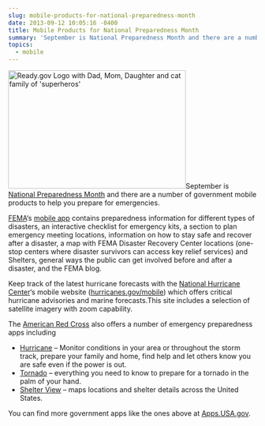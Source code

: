 ```yaml
---
slug: mobile-products-for-national-preparedness-month
date: 2013-09-12 10:05:16 -0400
title: Mobile Products for National Preparedness Month
summary: 'September is National Preparedness Month and there are a number of government mobile products to help you prepare for emergencies. FEMA&#8216;s mobile app contains preparedness information for different types of disasters, an interactive checklist for emergency kits, a section to plan emergency meeting locations, information on how to stay safe and recover after a disaster, a'
topics:
  - mobile
---
```


[<img class="alignright  wp-image-120532" alt="Ready.gov Logo with Dad, Mom, Daughter and cat family of 'superheros'" src="https://s3.amazonaws.com/digitalgov/_legacy-img/2013/09/National_Preparedness_Month_2013_YouCanBeTheHero_600px-450x300.jpg" width="360" height="240" />](https://s3.amazonaws.com/digitalgov/_legacy-img/2013/09/National_Preparedness_Month_2013_YouCanBeTheHero_600px.jpg)September is [National Preparedness Month](http://www.ready.gov/) and there are a number of government mobile products to help you prepare for emergencies.

[FEMA](https://www.fema.gov/)&#8216;s [mobile app](http://www.fema.gov/smartphone-app) contains preparedness information for different types of disasters, an interactive checklist for emergency kits, a section to plan emergency meeting locations, information on how to stay safe and recover after a disaster, a map with FEMA Disaster Recovery Center locations (one-stop centers where disaster survivors can access key relief services) and Shelters, general ways the public can get involved before and after a disaster, and the FEMA blog.

Keep track of the latest hurricane forecasts with the [National Hurricane Center](http://www.nhc.noaa.gov/)&#8216;s mobile website ([hurricanes.gov/mobile](http://hurricanes.gov/mobile)) which offers critical hurricane advisories and marine forecasts.This site includes a selection of satellite imagery with zoom capability.

The [American Red Cross](http://www.redcross.org/) also offers a number of emergency preparedness apps including

  * [Hurricane](http://apps.usa.gov/hurricane-by-american-red-cross.shtml) &#8211; Monitor conditions in your area or throughout the storm track, prepare your family and home, find help and let others know you are safe even if the power is out.
  * [Tornado](http://apps.usa.gov/tornado-app.shtml) &#8211; everything you need to know to prepare for a tornado in the palm of your hand.
  * [Shelter View](http://apps.usa.gov/american-red-cross-shelter-view.shtml) &#8211; maps locations and shelter details across the United States.

You can find more government apps like the ones above at [Apps.USA.gov](http://apps.usa.gov/).